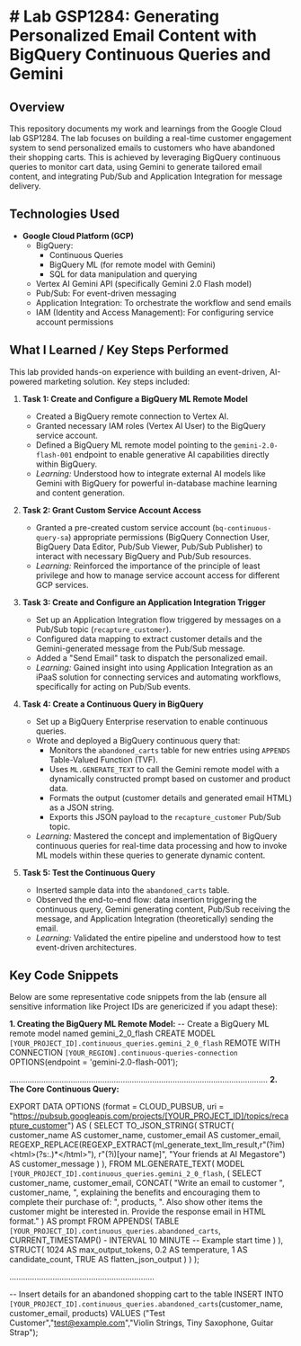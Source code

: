 # # Lab GSP1284: Generating Personalized Email Content with BigQuery Continuous Queries and Gemini




## Overview

This repository documents my work and learnings from the Google Cloud lab GSP1284. The lab focuses on building a real-time customer engagement system to send personalized emails to customers who have abandoned their shopping carts. This is achieved by leveraging BigQuery continuous queries to monitor cart data, using Gemini to generate tailored email content, and integrating Pub/Sub and Application Integration for message delivery.





## Technologies Used

* **Google Cloud Platform (GCP)**
    * BigQuery:
        * Continuous Queries
        * BigQuery ML (for remote model with Gemini)
        * SQL for data manipulation and querying
    * Vertex AI Gemini API (specifically Gemini 2.0 Flash model)
    * Pub/Sub: For event-driven messaging
    * Application Integration: To orchestrate the workflow and send emails
    * IAM (Identity and Access Management): For configuring service account permissions
 




## What I Learned / Key Steps Performed

This lab provided hands-on experience with building an event-driven, AI-powered marketing solution. Key steps included:

1.  **Task 1: Create and Configure a BigQuery ML Remote Model**
    * Created a BigQuery remote connection to Vertex AI.
    * Granted necessary IAM roles (Vertex AI User) to the BigQuery service account.
    * Defined a BigQuery ML remote model pointing to the `gemini-2.0-flash-001` endpoint to enable generative AI capabilities directly within BigQuery.
    * *Learning:* Understood how to integrate external AI models like Gemini with BigQuery for powerful in-database machine learning and content generation.

2.  **Task 2: Grant Custom Service Account Access**
    * Granted a pre-created custom service account (`bq-continuous-query-sa`) appropriate permissions (BigQuery Connection User, BigQuery Data Editor, Pub/Sub Viewer, Pub/Sub Publisher) to interact with necessary BigQuery and Pub/Sub resources.
    * *Learning:* Reinforced the importance of the principle of least privilege and how to manage service account access for different GCP services.

3.  **Task 3: Create and Configure an Application Integration Trigger**
    * Set up an Application Integration flow triggered by messages on a Pub/Sub topic (`recapture_customer`).
    * Configured data mapping to extract customer details and the Gemini-generated message from the Pub/Sub message.
    * Added a "Send Email" task to dispatch the personalized email.
    * *Learning:* Gained insight into using Application Integration as an iPaaS solution for connecting services and automating workflows, specifically for acting on Pub/Sub events.

4.  **Task 4: Create a Continuous Query in BigQuery**
    * Set up a BigQuery Enterprise reservation to enable continuous queries.
    * Wrote and deployed a BigQuery continuous query that:
        * Monitors the `abandoned_carts` table for new entries using `APPENDS` Table-Valued Function (TVF).
        * Uses `ML.GENERATE_TEXT` to call the Gemini remote model with a dynamically constructed prompt based on customer and product data.
        * Formats the output (customer details and generated email HTML) as a JSON string.
        * Exports this JSON payload to the `recapture_customer` Pub/Sub topic.
    * *Learning:* Mastered the concept and implementation of BigQuery continuous queries for real-time data processing and how to invoke ML models within these queries to generate dynamic content.

5.  **Task 5: Test the Continuous Query**
    * Inserted sample data into the `abandoned_carts` table.
    * Observed the end-to-end flow: data insertion triggering the continuous query, Gemini generating content, Pub/Sub receiving the message, and Application Integration (theoretically) sending the email.
    * *Learning:* Validated the entire pipeline and understood how to test event-driven architectures.
  





## Key Code Snippets

Below are some representative code snippets from the lab (ensure all sensitive information like Project IDs are genericized if you adapt these):

**1. Creating the BigQuery ML Remote Model:**
-- Create a BigQuery ML remote model named gemini_2_0_flash
CREATE MODEL `[YOUR_PROJECT_ID].continuous_queries.gemini_2_0_flash`
REMOTE WITH CONNECTION `[YOUR_REGION].continuous-queries-connection`
OPTIONS(endpoint = 'gemini-2.0-flash-001');

..................................................................................................................
**2. The Core Continuous Query:**



EXPORT DATA
 OPTIONS (format = CLOUD_PUBSUB,
 uri = "https://pubsub.googleapis.com/projects/[YOUR_PROJECT_ID]/topics/recapture_customer")
AS (
  SELECT
   TO_JSON_STRING(
     STRUCT(
       customer_name AS customer_name,
       customer_email AS customer_email,
       REGEXP_REPLACE(REGEXP_EXTRACT(ml_generate_text_llm_result,r"(?im)\<html\>(?s:.)*\<\/html\>"), r"(?i)\[your name\]", "Your friends at AI Megastore") AS customer_message
     )
   ),
 FROM
   ML.GENERATE_TEXT(
     MODEL `[YOUR_PROJECT_ID].continuous_queries.gemini_2_0_flash`,
     (
       SELECT
         customer_name,
         customer_email,
         CONCAT(
           "Write an email to customer ",
           customer_name,
           ", explaining the benefits and encouraging them to complete their purchase of: ",
           products,
           ". Also show other items the customer might be interested in. Provide the response email in HTML format."
         ) AS prompt
       FROM
         APPENDS(
           TABLE `[YOUR_PROJECT_ID].continuous_queries.abandoned_carts`,
           CURRENT_TIMESTAMP() - INTERVAL 10 MINUTE -- Example start time
         )
     ),
     STRUCT(
       1024 AS max_output_tokens,
       0.2 AS temperature,
       1 AS candidate_count,
       TRUE AS flatten_json_output
     )
   )
);



................................................................


-- Insert details for an abandoned shopping cart to the table
INSERT INTO `[YOUR_PROJECT_ID].continuous_queries.abandoned_carts`(customer_name, customer_email, products)
VALUES ("Test Customer","test@example.com","Violin Strings, Tiny Saxophone, Guitar Strap");


